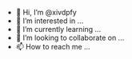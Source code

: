 - 👋 Hi, I’m @xivdpfy
- 👀 I’m interested in ...
- 🌱 I’m currently learning ...
- 💞️ I’m looking to collaborate on ...
- 📫 How to reach me ...

<!---
xivdpfy/xivdpfy is a ✨ special ✨ repository because its `README.md` (this file) appears on your GitHub profile.
You can click the Preview link to take a look at your changes.
--->
